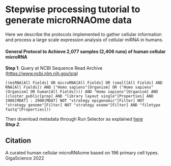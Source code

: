 # Stepwise processing tutorial to generate microRNAOme data

Here we describe the protocols implemented to gather cellular information and process a large scale expression analysis of cellular miRNA in humans. 

#### General Protocol to Achieve 2,077 samples (2,406 runs) of human cellular microRNA

**Step 1**.  Query at NCBI Sequence Read Archive (https://www.ncbi.nlm.nih.gov/sra)<br>
```
((miRNA[All Fields] OR microRNA[All Fields] OR (small[All Fields] AND RNA[All Fields]) AND ("Homo sapiens"[Organism] OR ("Homo sapiens"[Organism] OR human[All Fields]))) AND "Homo sapiens"[Organism] AND (cluster_public[prop] AND "library layout single"[Properties] AND 1900[MDAT] : 2900[MDAT] NOT "strategy epigenomic"[Filter] NOT "strategy genome"[Filter] NOT "strategy exome"[Filter] AND "filetype fastq"[Properties]))
``` 
Then download metadata through Run Selector as explained [here](https://github.com/NCBI-Hackathons/ncbi-cloud-tutorials/blob/master/SRA%20tutorials/tutorial_SRA_run_selector.md)
<br>
***Step 2***.
## Citation
A curated human cellular microRNAome based on 196 primary cell types. GigaScience 2022

